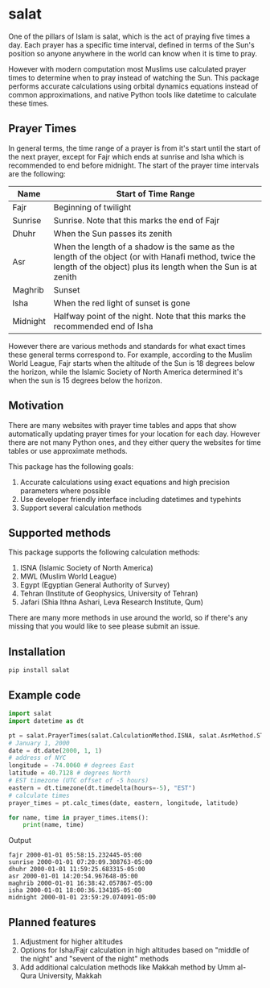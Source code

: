 # salat

One of the pillars of Islam is salat, which is the act of praying five times a day. Each prayer has a specific time interval, defined in terms of the Sun's position so anyone anywhere in the world can know when it is time to pray.

However with modern computation most Muslims use calculated prayer times to determine when to pray instead of watching the Sun. This package performs accurate calculations using orbital dynamics equations instead of common approximations, and native Python tools like datetime to calculate these times.

## Prayer Times

In general terms, the time range of a prayer is from it's start until the start of the next prayer, except for Fajr which ends at sunrise and Isha which is recommended to end before midnight. The start of the prayer time intervals are the following:

| Name | Start of Time Range |
|------|------------|
| Fajr | Beginning of twilight |
| Sunrise | Sunrise. Note that this marks the end of Fajr |
| Dhuhr | When the Sun passes its zenith |
| Asr | When the length of a shadow is the same as the length of the object (or with Hanafi method, twice the length of the object) plus its length when the Sun is at zenith |
| Maghrib | Sunset |
| Isha | When the red light of sunset is gone |
| Midnight | Halfway point of the night. Note that this marks the recommended end of Isha |

However there are various methods and standards for what exact times these general terms correspond to. For example, according to the Muslim World League, Fajr starts when the altitude of the Sun is 18 degrees below the horizon, while the Islamic Society of North America determined it's when the sun is 15 degrees below the horizon.

## Motivation

There are many websites with prayer time tables and apps that show automatically updating prayer times for your location for each day. However there are not many Python ones, and they either query the websites for time tables or use approximate methods.

This package has the following goals:
1. Accurate calculations using exact equations and high precision parameters where possible
2. Use developer friendly interface including datetimes and typehints
3. Support several calculation methods

## Supported methods
This package supports the following calculation methods:
1. ISNA (Islamic Society of North America)
2. MWL (Muslim World League)
3. Egypt (Egyptian General Authority of Survey)
4. Tehran (Institute of Geophysics, University of Tehran)
5. Jafari (Shia Ithna Ashari, Leva Research Institute, Qum)

There are many more methods in use around the world, so if there's any missing that you would like to see please submit an issue.

## Installation
```shell
pip install salat
```

## Example code

```python
import salat
import datetime as dt

pt = salat.PrayerTimes(salat.CalculationMethod.ISNA, salat.AsrMethod.STANDARD)
# January 1, 2000
date = dt.date(2000, 1, 1)
# address of NYC
longitude = -74.0060 # degrees East
latitude = 40.7128 # degrees North
# EST timezone (UTC offset of -5 hours)
eastern = dt.timezone(dt.timedelta(hours=-5), "EST")
# calculate times
prayer_times = pt.calc_times(date, eastern, longitude, latitude)

for name, time in prayer_times.items():
    print(name, time)
```

Output
```
fajr 2000-01-01 05:58:15.232445-05:00
sunrise 2000-01-01 07:20:09.308763-05:00
dhuhr 2000-01-01 11:59:25.683315-05:00
asr 2000-01-01 14:20:54.967648-05:00
maghrib 2000-01-01 16:38:42.057867-05:00
isha 2000-01-01 18:00:36.134185-05:00
midnight 2000-01-01 23:59:29.074091-05:00
```

## Planned features
1. Adjustment for higher altitudes
2. Options for Isha/Fajr calculation in high altitudes based on "middle of the night" and "sevent of the night" methods
3. Add additional calculation methods like Makkah method by Umm al-Qura University, Makkah
